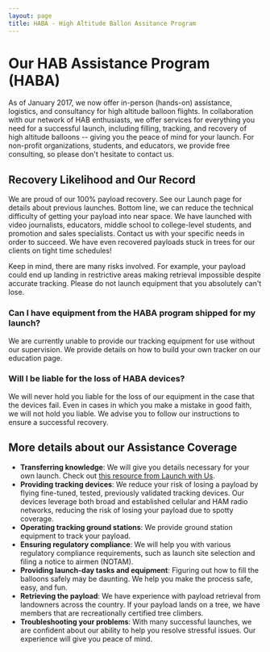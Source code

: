 ```yaml
---
layout: page
title: HABA - High Altitude Ballon Assitance Program
---
```


# Our HAB Assistance Program (HABA)

As of January 2017, we now offer in-person (hands-on) assistance, logistics, and consultancy for high altitude balloon flights. In collaboration with our network of HAB enthusiasts, we offer services for everything you need for a successful launch, including filling, tracking, and recovery of high altitude balloons -- giving you the peace of mind for your launch. For non-profit organizations, students, and educators, we provide free consulting, so please don't hesitate to contact us.

## Recovery Likelihood and Our Record

We are proud of our 100% payload recovery. See our Launch page for details about previous launches. Bottom line, we can reduce the technical difficulty of getting your payload into near space. We have launched with video journalists, educators, middle school to college-level students, and promotion and sales specialists. Contact us with your specific needs in order to succeed. We have even recovered payloads stuck in trees for our clients on tight time schedules!

Keep in mind, there are many risks involved. For example, your payload could end up landing in restrictive areas making retrieval impossible despite accurate tracking. Please do not launch equipment that you absolutely can't lose.

### Can I have equipment from the HABA program shipped for my launch?

We are currently unable to provide our tracking equipment for use without our supervision. We provide details on how to build your own tracker on our education page.

### Will I be liable for the loss of HABA devices?

We will never hold you liable for the loss of our equipment in the case that the devices fail. Even in cases in which you make a mistake in good faith, we will not hold you liable. We advise you to follow our instructions to ensure a successful recovery.

## More details about our Assistance Coverage

- **Transferring knowledge**: We will give you details necessary for your own launch. Check out [this resource from Launch with Us](http://www.launchwithus.org/products/free-user-guide-download).
- **Providing tracking devices**: We reduce your risk of losing a payload by flying fine-tuned, tested, previously validated tracking devices. Our devices leverage both broad and established cellular and HAM radio networks, reducing the risk of losing your payload due to spotty coverage.
- **Operating tracking ground stations**: We provide ground station equipment to track your payload. 
- **Ensuring regulatory compliance**: We will help you with various regulatory compliance requirements, such as launch site selection and filing a notice to airmen (NOTAM).
- **Providing launch-day tasks and equipment**: Figuring out how to fill the balloons safely may be daunting. We help you make the process safe, easy, and fun.
- **Retrieving the payload**: We have experience with payload retrieval from landowners across the country. If your payload lands on a tree, we have members that are recreationally certified tree climbers. 
- **Troubleshooting your problems**: With many successful launches, we are confident about our ability to help you resolve stressful issues. Our experience will give you peace of mind.
